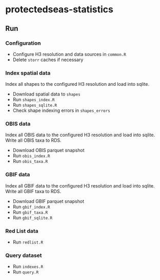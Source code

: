 # protectedseas-statistics

## Run

### Configuration

- Configure H3 resolution and data sources in `common.R`
- Delete `storr` caches if necessary

### Index spatial data

Index all shapes to the configured H3 resolution and load into sqlite.

- Download spatial data to `shapes`
- Run `shapes_index.R`
- Run `shapes_sqlite.R`
- Check shape indexing errors in `shapes_errors`

### OBIS data

Index all OBIS data to the configured H3 resolution and load into sqlite. Write all OBIS taxa to RDS.

- Download OBIS parquet snapshot
- Run `obis_index.R`
- Run `obis_taxa.R`

### GBIF data

Index all GBIF data to the configured H3 resolution and load into sqlite. Write all GBIF taxa to RDS.

- Download GBIF parquet snapshot
- Run `gbif_index.R`
- Run `gbif_taxa.R`
- Run `gbif_sqlite.R`

### Red List data

- Run `redlist.R`

### Query dataset

- Run `indexes.R`
- Run `query.R`
